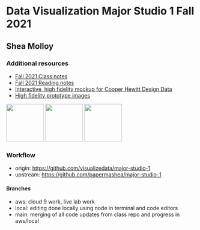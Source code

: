 # Data Visualization Major Studio 1 Fall 2021
## Shea Molloy


### Additional resources
- [Fall 2021 Class notes](https://docs.google.com/document/d/1JcsOy3ciMAGG6kFX-lYU0Dhz5JIF7P1kYWoRhnFgUl4/edit?usp=sharing)
- [Fall 2021 Reading notes](https://docs.google.com/document/d/1lUSaqDBBx78vwWTyciHy_UwXrvqom9D_CIHpw5ABkBY/edit?usp=sharing)
- [Interactive, high fidelity mockup for Cooper Hewitt Design Data](https://xd.adobe.com/view/d299399c-8486-45f2-b753-02d7de67df73-87ca/)
- [High fidelity prototype images](https://github.com/papermashea/major-studio-1/tree/main/brainstorming/project1_v2)

<p float="left">
  <img src="https://github.com/papermashea/major-studio-1/tree/main/brainstorming/project1_v2/03.home_asset-selected.png" width="100" />
  <img src="https://github.com/papermashea/major-studio-1/tree/main/brainstorming/project1_v2/07.search_form-dropdown_selected.png.png" width="100" /> 
  <img src="https://github.com/papermashea/major-studio-1/tree/main/brainstorming/project1_v2/11.interact_movement-selected.png.png" width="100" />
</p>

### Workflow
- origin: https://github.com/visualizedata/major-studio-1
- upstream: https://github.com/papermashea/major-studio-1

#### Branches 
- aws: cloud 9 work, live lab work
- local: editing done locally using node in terminal and code editors
- main: merging of all code updates from class repo and progress in aws/local
